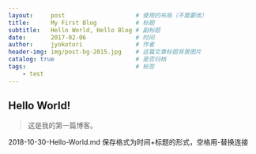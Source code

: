 ```yaml
---
layout:     post                    # 使用的布局（不需要改）
title:      My First Blog           # 标题 
subtitle:   Hello World, Hello Blog # 副标题
date:       2017-02-06              # 时间
author:     jyokotori               # 作者
header-img: img/post-bg-2015.jpg    # 这篇文章标题背景图片
catalog: true                       # 是否归档
tags:                               # 标签
    - test
---
```


## Hello World!
>这是我的第一篇博客。

2018-10-30-Hello-World.md
保存格式为时间+标题的形式，空格用-替换连接